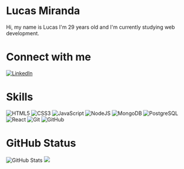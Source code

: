 # Lucas Miranda
Hi, my name is Lucas I'm 29 years old and I'm currently studying web development. 
# Connect with me
[![LinkedIn](https://img.shields.io/badge/LinkedIn-000?style=for-the-badge&logo=linkedin&logoColor=0E76A8)](https://www.linkedin.com/in/lucas-miranda-97a232269)

# Skills
![HTML5](https://img.shields.io/badge/html5-%23121011.svg?style=for-the-badge&logo=html5&logoColor=%23E34F26)
![CSS3](https://img.shields.io/badge/css3-%23121011.svg?style=for-the-badge&logo=css3&logoColor=%231572B6)  ![JavaScript](https://img.shields.io/badge/javascript-%23121011.svg?style=for-the-badge&logo=javascript&logoColor=%23F7DF1E)
![NodeJS](https://img.shields.io/badge/nodeJS-000?style=for-the-badge&logo=node.js)
![MongoDB](https://img.shields.io/badge/MongoDB-%23121011.svg?style=for-the-badge&logo=mongodb&logoColor=%234ea94b)
![PostgreSQL](https://img.shields.io/badge/PostgreSQL-%23121011?style=for-the-badge&logo=postgresql&logoColor=316192)
![React](https://img.shields.io/badge/React-%23121011?style=for-the-badge&logo=react)
 ![Git](https://img.shields.io/badge/git-%23121011.svg?style=for-the-badge&logo=git&logoColor=%23F05033) ![GitHub](https://img.shields.io/badge/github-%23121011.svg?style=for-the-badge&logo=github&logoColor=white)

# GitHub Status
![GitHub Stats](https://github-readme-stats.vercel.app/api?username=LucasMChagas&theme=transparent&bg_color=000&border_color=30A3DC&show_icons=true&icon_color=30A3DC&title_color=E94D5F&text_color=FFF)
![](https://github-readme-stats.vercel.app/api/top-langs/?username=LucasMChagas&theme=transparent&bg_color=000&border_color=30A3DC&show_icons=true&icon_color=30A3DC&title_color=E94D5F&text_color=FFF)
